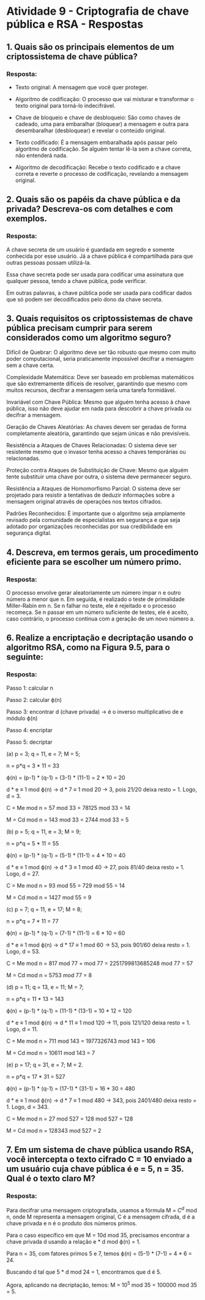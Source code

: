 # Atividade 9 - Criptografia de chave pública e RSA  - Respostas

## 1. Quais são os principais elementos de um criptossistema de chave pública?

### Resposta:

- Texto original: A mensagem que você quer proteger.

- Algoritmo de codificação: O processo que vai misturar e transformar o texto original para torná-lo indecifrável.

- Chave de bloqueio e chave de desbloqueio: São como chaves de cadeado, uma para embaralhar (bloquear) a mensagem e outra para desembaralhar (desbloquear) e revelar o conteúdo original.

- Texto codificado: É a mensagem embaralhada após passar pelo algoritmo de codificação. Se alguém tentar lê-la sem a chave correta, não entenderá nada.

- Algoritmo de decodificação: Recebe o texto codificado e a chave correta e reverte o processo de codificação, revelando a mensagem original.

## 2. Quais são os papéis da chave pública e da privada? Descreva-os com detalhes e com exemplos.

### Resposta:

A chave secreta de um usuário é guardada em segredo e somente conhecida por esse usuário. Já a chave pública é compartilhada para que outras pessoas possam utilizá-la.

Essa chave secreta pode ser usada para codificar uma assinatura que qualquer pessoa, tendo a chave pública, pode verificar.

Em outras palavras, a chave pública pode ser usada para codificar dados que só podem ser decodificados pelo dono da chave secreta.

## 3. Quais requisitos os criptossistemas de chave pública precisam cumprir para serem considerados como um algoritmo seguro?

Difícil de Quebrar: O algoritmo deve ser tão robusto que mesmo com muito poder computacional, seria praticamente impossível decifrar a mensagem sem a chave certa.

Complexidade Matemática: Deve ser baseado em problemas matemáticos que são extremamente difíceis de resolver, garantindo que mesmo com muitos recursos, decifrar a mensagem seria uma tarefa formidável.

Invariável com Chave Pública: Mesmo que alguém tenha acesso à chave pública, isso não deve ajudar em nada para descobrir a chave privada ou decifrar a mensagem.

Geração de Chaves Aleatórias: As chaves devem ser geradas de forma completamente aleatória, garantindo que sejam únicas e não previsíveis.

Resistência a Ataques de Chaves Relacionadas: O sistema deve ser resistente mesmo que o invasor tenha acesso a chaves temporárias ou relacionadas.

Proteção contra Ataques de Substituição de Chave: Mesmo que alguém tente substituir uma chave por outra, o sistema deve permanecer seguro.

Resistência a Ataques de Homomorfismo Parcial: O sistema deve ser projetado para resistir a tentativas de deduzir informações sobre a mensagem original através de operações nos textos cifrados.

Padrões Reconhecidos: É importante que o algoritmo seja amplamente revisado pela comunidade de especialistas em segurança e que seja adotado por organizações reconhecidas por sua credibilidade em segurança digital.

## 4. Descreva, em termos gerais, um procedimento eficiente para se escolher um número primo.

### Resposta:

O processo envolve gerar aleatoriamente um número ímpar n e outro número a menor que n. Em seguida, é realizado o teste de primalidade Miller-Rabin em n. Se n falhar no teste, ele é rejeitado e o processo recomeça. Se n passar em um número suficiente de testes, ele é aceito, caso contrário, o processo continua com a geração de um novo número a.

## 6. Realize a encriptação e decriptação usando o algoritmo RSA, como na Figura 9.5, para o seguinte:

### Resposta:

Passo 1: calcular n

Passo 2: calcular ϕ(n)

Passo 3: encontrar d (chave privada) → é o inverso multiplicativo de e módulo ϕ(n)

Passo 4: encriptar

Passo 5: decriptar

(a) p = 3; q = 11, e = 7; M = 5;

n = p*q = 3 * 11 = 33

ϕ(n) = (p-1) * (q-1) = (3-1) * (11-1) = 2 * 10 = 20

d * e ≡ 1 mod ϕ(n) → d * 7 ≡ 1 mod 20 → 3, pois 21/20 deixa resto = 1. Logo, d = 3.

C = Me mod n = 57 mod 33 = 78125 mod 33 = 14

M = Cd mod n = 143 mod 33 = 2744 mod 33 = 5

 

(b) p = 5; q = 11, e = 3; M = 9;

n = p*q = 5 * 11 = 55

ϕ(n) = (p-1) * (q-1) = (5-1) * (11-1) = 4 * 10 = 40

d * e ≡ 1 mod ϕ(n) → d * 3 ≡ 1 mod 40 → 27, pois 81/40 deixa resto = 1. Logo, d = 27.

C = Me mod n = 93 mod 55 = 729 mod 55 = 14

M = Cd mod n = 1427 mod 55 = 9

 

(c) p = 7; q = 11, e = 17; M = 8;

n = p*q = 7 * 11 = 77

ϕ(n) = (p-1) * (q-1) = (7-1) * (11-1) = 6 * 10 = 60

d * e ≡ 1 mod ϕ(n) → d * 17 ≡ 1 mod 60 → 53, pois 901/60 deixa resto = 1. Logo, d = 53.

C = Me mod n = 817 mod 77 = mod 77 = 2251799813685248 mod 77 = 57

M = Cd mod n = 5753 mod 77 = 8

 

(d) p = 11; q = 13, e = 11; M = 7;

n = p*q = 11 * 13 = 143

ϕ(n) = (p-1) * (q-1) = (11-1) * (13-1) = 10 * 12 = 120

d * e ≡ 1 mod ϕ(n) → d * 11 ≡ 1 mod 120 → 11, pois 121/120 deixa resto = 1. Logo, d = 11.

C = Me mod n = 711 mod 143 = 1977326743 mod 143 = 106

M = Cd mod n = 10611 mod 143 = 7

 

(e) p = 17; q = 31, e = 7; M = 2.

n = p*q = 17 * 31 = 527

ϕ(n) = (p-1) * (q-1) = (17-1) * (31-1) = 16 * 30 = 480

d * e ≡ 1 mod ϕ(n) → d * 7 ≡ 1 mod 480 → 343, pois 2401/480 deixa resto = 1. Logo, d = 343.

C = Me mod n = 27 mod 527 = 128 mod 527 = 128

M = Cd mod n = 128343 mod 527 = 2

## 7. Em um sistema de chave pública usando RSA, você intercepta o texto cifrado C = 10 enviado a um usuário cuja chave pública é e = 5, n = 35. Qual é o texto claro M?

### Resposta:

Para decifrar uma mensagem criptografada, usamos a fórmula M = $C^d$ mod n, onde M representa a mensagem original, C é a mensagem cifrada, d é a chave privada e n é o produto dos números primos.

Para o caso específico em que M = 10d mod 35, precisamos encontrar a chave privada d usando a relação e * d mod ϕ(n) = 1.

Para n = 35, com fatores primos 5 e 7, temos ϕ(n) = (5-1) * (7-1) = 4 * 6 = 24.

Buscando d tal que 5 * d mod 24 = 1, encontramos que d é 5.

Agora, aplicando na decriptação, temos: M = $10^5$ mod 35 = 100000 mod 35 = 5.